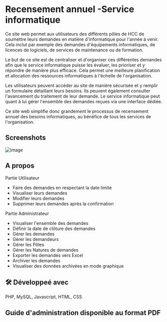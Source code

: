 
# Recensement annuel -Service informatique

Ce site web permet aux utilisateurs des différents pôles de HCC de soumettre leurs demandes en matière d'informatique pour l'année à venir. Cela inclut par exemple des demandes d'équipements informatiques, de licences de logiciels, de services de maintenance ou de formation.

Le but de ce site est de centraliser et d'organiser ces différentes demandes afin que le service informatique puisse les évaluer, les prioriser et y répondre de manière plus efficace. Cela permet une meilleure planification et allocation des ressources informatiques à l'échelle de l'organisation.

Les utilisateurs peuvent accéder au site de manière sécurisée et y remplir un formulaire détaillant leurs besoins. Ils peuvent également consulter l'avancement du traitement de leur demande. Le service informatique peut quant à lui gérer l'ensemble des demandes reçues via une interface dédiée.

Ce site web simplifie donc grandement le processus de recensement annuel des besoins informatiques, au bénéfice de tous les services de l'organisation.


## Screenshots

![image](https://github.com/SayedBM/recensement-annuel-HCC/assets/150054270/e4d7e680-79ca-45eb-8ef6-ccdec3481eb9)



## A propos
Partie Utilisateur

- Faire des demandes en respectant la date limite
- Visualiser leurs demandes
- Modifier leurs demandes
- Supprimer leurs demandes après la confirmation

Partie Administrateur

- Visualiser l'ensemble des demandes
- Définir la date de clôture des demandes
- Gérer les demandes
- Gérer les demandeurs 
- Gérer les Pôles
- Gérer les Natures de demandes
- Exporter les demandes vers Excel
- Archiver les demandes
- Visualiser des données archivées en mode graphique

## 🛠 Développeé avec
PHP, MySQL, Javascript, HTML, CSS


## Guide d'administration disponible au format PDF

